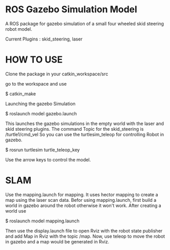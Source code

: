 # ROS Gazebo Simulation Model

A ROS package for gazebo simulation of a small four wheeled skid steering robot model.

Current Plugins : skid_steering, laser

# HOW TO USE

Clone the package in your catkin_workspace/src

go to the workspace and use

$ catkin_make

Launching the gazebo Simulation

$ roslaunch model gazebo.launch

This launches the gazebo simulations in the empty world with the laser and skid steering plugins.
The command Topic for the skid_steering is /turtle1/cmd_vel
So you can use the turtlesim_teleop for controlling Robot in gazebo.

$ rosrun turtlesim turtle_teleop_key

Use the arrow keys to control the model.

# SLAM

Use the mapping.launch for mapping. It uses hector mapping to create a map using the laser scan data.
Befor using mapping.launch, first build a world in gazebo around the robot otherwise it won't work.
After creating a world use
 
$ roslaunch model mapping.launch

Then use the display.launch file to open Rviz with the robot state publisher and add Map in Rviz with the topic /map.
Now, use teleop to move the robot in gazebo and a map would be generated in Rviz.
  
